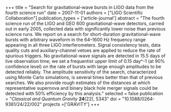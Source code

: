 +++
title = "Search for gravitational-wave bursts in LIGO data from the fourth science run"
date = 2007-11-01
authors = ["LIGO Scientific Collaboration"]
publication_types = ['article-journal']
abstract = "The fourth science run of the LIGO and GEO 600 gravitational-wave detectors, carried out in early 2005, collected data with significantly lower noise than previous science runs. We report on a search for short-duration gravitational-wave bursts with arbitrary waveform in the 64–1600 Hz frequency range appearing in all three LIGO interferometers. Signal consistency tests, data quality cuts and auxiliary-channel vetoes are applied to reduce the rate of spurious triggers. No gravitational-wave signals are detected in 15.5 days of live observation time; we set a frequentist upper limit of 0.15 day^-1 (at 90% confidence level) on the rate of bursts with large enough amplitudes to be detected reliably. The amplitude sensitivity of the search, characterized using Monte Carlo simulations, is several times better than that of previous searches. We also provide rough estimates of the distances at which representative supernova and binary black hole merger signals could be detected with 50% efficiency by this analysis."
selected = false
publication = "*Classical and Quantum Gravity* **24**(22), 5343"
doi = "10.1088/0264-9381/24/22/002"
projects =['GRAVITY']
+++
